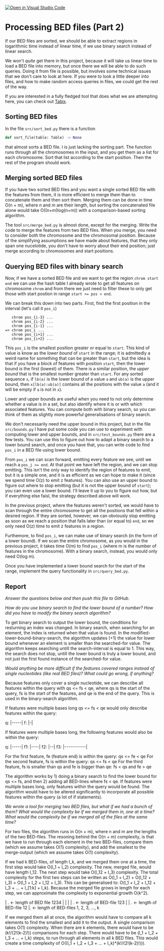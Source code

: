 [![Open in Visual Studio Code](https://classroom.github.com/assets/open-in-vscode-c66648af7eb3fe8bc4f294546bfd86ef473780cde1dea487d3c4ff354943c9ae.svg)](https://classroom.github.com/online_ide?assignment_repo_id=9139598&assignment_repo_type=AssignmentRepo)
# Processing BED files (Part 2)

If our BED files are sorted, we should be able to extract regions in logarithmic time instead of linear time, if we use binary search instead of linear search.

We won't *quite* get there in this project, because it will take us linear time to load a BED file into memory, but once there we will be able to do such queries. Doing it from file is possible, but involves some technical issues that we don't care to look at here. If you were to look a little deeper into files, and how to make random access queries in files, we could get the rest of the way.

If you are interested in a fully fledged tool that does what we are attempting here, you can check out [Tabix](https://www.ncbi.nlm.nih.gov/pmc/articles/PMC3042176/).

## Sorting BED files

In the file `src/sort_bed.py` there is a function

```python
def sort_file(table: Table) -> None
```

that almost sorts a BED file. I is just lacking the sorting part. The function runs through all the chromosomes in the input, and you get them as a list for each chromosome. Sort that list according to the start position. Then the rest of the program should work.

## Merging sorted BED files

If you have two sorted BED files and you want a single sorted BED file with the features from them, it is more efficient to merge them than to concatenate them and then sort them. Merging them can be done in time O(n + m), where *n* and *m* are their length, but sorting the concatenated file alone would take O((n+m)log(n+m)) with a comparison-based sorting algorithm.

The tool `src/merge_bed.py` is almost done, except for the merging. Write the code to merge the features from two BED files. When you merge, you need to consider both the chromosome and the chromosomal position. Because of the simplifying assumptions we have made about features, that they only span one nucelotide, you don't have to worry about their end position; just merge according to chromosomes and start positions.


## Querying BED files with binary search

Now, if we have a sorted BED file and we want to get the region `chrom start end` we can use the hash table I already wrote to get all features on chromosome `chrom` and from there we just need to filter these to only get those with start postion in range `start <= pos < end`.

We can break this down into two parts. First, find the first position in the interval (let's call it `pos_i`)

```
   chrom pos_{i-3} ...
   chrom pos_{i-2} ...
   chrom pos_{i-1} ...
=> chrom pos_i ...
   chrom pos_{i+1} ...
   chrom pos_{i+2} ...
```

This `pos_i` is the smallest position greater or equal to `start`. This kind of value is know as the *lower bound* of `start` in the range; it is admittedly a weird name for something that can be greater than `start`, but the idea is that if you have a block of features with position `start`, then the lower bound is the first (lowest) of them. There is a similar position, the *upper bound* that is the smallest number greater than `start`. For any sorted sequence `x`, if `lb(a)` is the lower bound of a value `a` and `ub(a)` is the upper bound, then `x[lb(a):ub(a)]` contains all the positions with the value `a` (and it will be empty if `a` is not in `x`).

Lower and upper bounds are useful when you need to not only determine whether a value is in a set, but also identify where it is or with which associated features. You can compute both with binary search, so you can think of them as slightly more powerful generalisations of binary search.

We don't necessarily need the upper bound in this project, but in the file `src/bounds.py` I have put some code you can use to experiment with computing lower and upper bounds, and in `src/test_bounds.py` there are a few tests. You can use this to figure out how to adapt a binary search to a lower bound search, and once you have that, you can write code to find `pos_i` in a BED file using lower bound.

From `pos_i` we can scan forward, emitting every feature we see, until we reach a `pos_j >= end`. At that point we have left the region, and we can stop emitting. This isn't the only way to identify the region of features to emit, but it is a simple one, and it is as efficient as we can hope to make it (since we spend time O(z) to emit z features). You can also use an upper bound to figure out where to stop emitting (but it is not the upper bound of `start`); you can even use a lower bound. I'll leave it up to you to figure out how, but if everything else faisl, the strategy described above will work.

In the previous project, where the features weren't sorted, we would have to scan through the entire chromosome to get all the positions that fell within a desired region. If they are sorted, however, we can obviously stop emitting as soon as we reach a position that falls later than (or equal to) `end`, so we only need O(z) time to emit z features in a region.

Furthemore, to find `pos_i`, we can make use of binary search (in the form of a lower bound). If we scan the entire chromosome, as you would in the previous project, it takes time O(m) to find `pos_i` (where m is the number of features in the chromosome). With a binary search, instead, you would only need O(log m).

Once you have implemented a lower bound search for the start of the range, implement the query functionality in `src/query_bed.py`.


## Report

*Answer the questions below and then push this file to GitHub.*

*How do you use binary search to find the lower bound of a number? How did you have to modify the binary search algorithm?*

To get binary search to output the lower bound, the conditions for resturning an index was changed. In binary search, when searching for an element, the index is returned when that value is found. In the modified-lower-bound-binary-search, the algorithm updates (+1) the value for lower bound whenever an element is smaller than the searched-for value. The algorithm keeps searching untill the search-interval is equal to 1. This way, the search does not stop, untill the lower bound is truly a lower bound, and not just the first found instance of the searched-for value.

*Would anything be more difficult if the features covered ranges instead of single nucleotides (like real BED files)? What could go wrong, if anything?*

Because features only cover a single nucleotide, we can describe all features within the query with qs <= fs < qe, where qs is the start of the query, fs is the start of the features, and qe is the end of the query. This is used in the binary-search algorithm.

If features were multiple bases long qs <= fs < qe would only describe features within the query:

q:     |-----|
f:       |-|

If features were multiple bases long, the following features would also be within the query:

q:     |-----|
f1:  |----|
f2:         |--|
f3: |-----------|

For the first feature, fe (feature end) is within the query: qs <= fe < qe
For the second feature, fs is within the query: qs <= fs < qe
For the third feature, fs is smaller than qs and fe is bigger than qe: fs < qs and fe > qe

The algorithm works by 1) doing a binary search to find the lower bound for qs <= fs, and then 2) adding all BED-lines where fs < qe. If features were multiple bases long, only features within the query would be found. The algorithm would have to be altered significantly to incorporate all possible features within the query (a lot of if statements).

*We wrote a tool for merging two BED files, but what if we had a bunch of them? What would the complexity be if we merged them in, one at a time? What would the complexity be if we merged all of the files at the same time?*

For two files, the algorithm runs in O(n + m), where n and m are the lengths of the two BED-files. The resoning behind the O(n + m) complexity, is that we have to run through each element in the two BED-files, compare them (which we assume takes O(1) complexity), and add the smallest to the merge-output (which we assume takes O(1) complexity).

If we had k BED-files, of length l_k, and we merged them one at a time, the first step would take O(l_1 + l_2) complexity. The new, merged file, would have length l_12. The next step would take O(l_12 + l_3) complexity. The total complexity for the first two steps can be written as O(l_1 + l_2) + O(l_12 + l_3) = O(l_1 + l_2 + l_12 + l_3). This can be generalised to: O(l_1 + l_2 + l_12 + l_3 + ... + l_[1:k] + l_k). Because the merged file grows in length for each step, we can approximate the complexity to exponential growth O(k^2).

|   . <- length of BED file 1234
|
|
|
|  .  <- length of BED-file 123
|
| .   <- length of BED-file 12
|.    <- length of BED-files 1, 2, 3, ..., k                     

If we merged them all at once, the algorithm would have to compare all k elements to find the smallest and add it to the output. A single comparison takes O(1) complexity. When there are k elements, there would have to be (k!/(2!(k-2)!)) comparisons for each step. There would have to be (l_1 + l_2 + l_3 + ... + l_k) steps, to run through all elements in all k BED files. This would create a time complexity of O((l_1 + l_2 + l_3 + ... + l_k)*(k!/(2!(k-2)!))).
